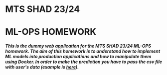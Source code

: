 <h1 class="w3-margin w3-jumbo">MTS SHAD 23/24</h1>
<h1 class="w3-margin w3-jumbo">ML-OPS HOMEWORK</h1>

<h5>This is the dummy web application for the MTS SHAD 23/24 ML-OPS homework. The aim of this homework is to understand how to implement ML models into production applications
        and how to manipulate them using Docker. In order to make the prediction you have to pass the csv file with user's data (example is <a href="https://www.kaggle.com/competitions/teta-mts-ml-1/data">here</a>).